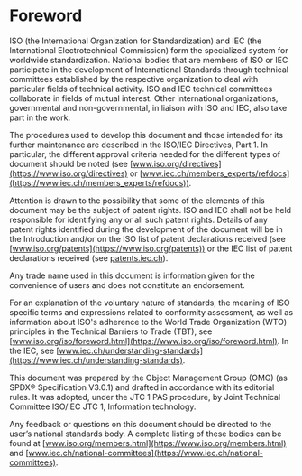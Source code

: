 # Foreword

ISO (the International Organization for Standardization) and IEC (the
International Electrotechnical Commission) form the specialized system for
worldwide standardization. National bodies that are members of ISO or IEC
participate in the development of International Standards through technical
committees established by the respective organization to deal with particular
fields of technical activity. ISO and IEC technical committees collaborate in
fields of mutual interest. Other international organizations, governmental and
non-governmental, in liaison with ISO and IEC, also take part in the work.

The procedures used to develop this document and those intended for its further
maintenance are described in the ISO/IEC Directives, Part 1. In particular, the
different approval criteria needed for the different types of document should
be noted (see
[www.iso.org/directives](https://www.iso.org/directives) or
[www.iec.ch/members_experts/refdocs](https://www.iec.ch/members_experts/refdocs)).

Attention is drawn to the possibility that some of the elements of this
document may be the subject of patent rights. ISO and IEC shall not be held
responsible for identifying any or all such patent rights. Details of any
patent rights identified during the development of the document will be in the
Introduction and/or on the ISO list of patent declarations received
(see [www.iso.org/patents](https://www.iso.org/patents)) or the IEC list of
patent declarations received (see [patents.iec.ch](https://patents.iec.ch)).

Any trade name used in this document is information given for the convenience
of users and does not constitute an endorsement.

For an explanation of the voluntary nature of standards, the meaning of ISO
specific terms and expressions related to conformity assessment, as well as
information about ISO's adherence to the World Trade Organization (WTO)
principles in the Technical Barriers to Trade (TBT), see
[www.iso.org/iso/foreword.html](https://www.iso.org/iso/foreword.html).
In the IEC, see
[www.iec.ch/understanding-standards](https://www.iec.ch/understanding-standards).

This document was prepared by the Object Management Group (OMG) (as SPDX®
Specification V3.0.1) and drafted in accordance with its editorial rules.
It was adopted, under the JTC 1 PAS procedure, by Joint Technical Committee
ISO/IEC JTC 1, Information technology.

Any feedback or questions on this document should be directed to the user’s
national standards body. A complete listing of these bodies can be found at
[www.iso.org/members.html](https://www.iso.org/members.html) and
[www.iec.ch/national-committees](https://www.iec.ch/national-committees).
